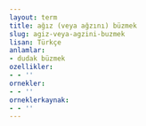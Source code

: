 ```yaml
---
layout: term
title: ağız (veya ağzını) büzmek
slug: agiz-veya-agzini-buzmek
lisan: Türkçe
anlamlar:
- dudak büzmek
ozellikler:
- - ''
ornekler:
- - ''
orneklerkaynak:
- - ''
---
```

